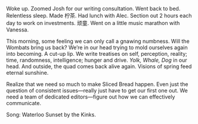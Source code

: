 Woke up. Zoomed Josh for our writing consultation. Went back to bed. Relentless sleep. Made 柠茶. Had lunch with Alec. Section out 2 hours each day to work on investments. 顽童. Went on a little music marathon with Vanessa. 

This morning, some feeling we can only call a gnawing numbness. Will the Wombats bring us back? We’re in our head trying to mold ourselves again into becoming. A cut-up lip. We write treatises on self, perception, reality; time, randomness, intelligence; hunger and drive. *Yolk, Whale, Dog* in our head. And outside, the quad comes back alive again. Visions of spring feed eternal sunshine. 

Realize that we need so much to make Sliced Bread happen. Even just the question of consistent issues—really just have to get our first one out. We need a team of dedicated editors—figure out how we can effectively communicate.

Song: Waterloo Sunset by the Kinks.
